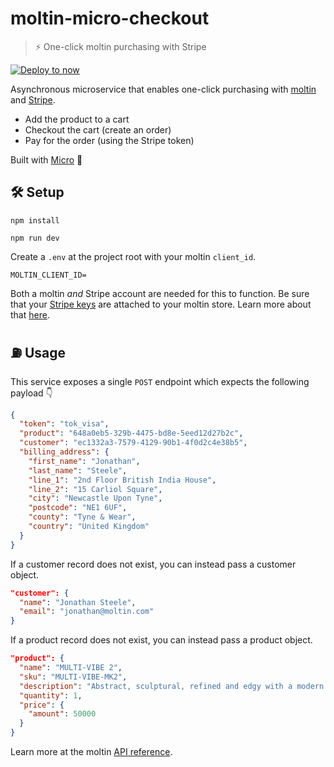 # moltin-micro-checkout

> ⚡️ One-click moltin purchasing with Stripe

[![Deploy to now](https://deploy.now.sh/static/button.svg)](https://deploy.now.sh/?repo=https://github.com/ynnoj/moltin-micro-checkout&env=MOLTIN_CLIENT_ID)

Asynchronous microservice that enables one-click purchasing with [moltin](https://moltin.com) and [Stripe](https://stripe.com).

* Add the product to a cart
* Checkout the cart (create an order)
* Pay for the order (using the Stripe token)

Built with [Micro](https://github.com/zeit/micro) 🤩

## 🛠 Setup

`npm install`

`npm run dev`

Create a `.env` at the project root with your moltin `client_id`.

```dosini
MOLTIN_CLIENT_ID=
```

Both a moltin _and_ Stripe account are needed for this to function. Be sure that your [Stripe keys](https://stripe.com/docs/dashboard#api-keys) are attached to your moltin store. Learn more about that [here](https://docs.moltin.com/?bash#configuring-stripe).

## ⛽️ Usage

This service exposes a single `POST` endpoint which expects the following payload 👇

```json
{
  "token": "tok_visa",
  "product": "648a0eb5-329b-4475-bd8e-5eed12d27b2c",
  "customer": "ec1332a3-7579-4129-90b1-4f0d2c4e38b5",
  "billing_address": {
    "first_name": "Jonathan",
    "last_name": "Steele",
    "line_1": "2nd Floor British India House",
    "line_2": "15 Carliol Square",
    "city": "Newcastle Upon Tyne",
    "postcode": "NE1 6UF",
    "county": "Tyne & Wear",
    "country": "United Kingdom"
  }
}
```

If a customer record does not exist, you can instead pass a customer object.

```json
"customer": {  
  "name": "Jonathan Steele",
  "email": "jonathan@moltin.com"
}
```

If a product record does not exist, you can instead pass a product object.

```json
"product": {  
  "name": "MULTI-VIBE 2",
  "sku": "MULTI-VIBE-MK2",
  "description": "Abstract, sculptural, refined and edgy with a modern twist.",
  "quantity": 1,
  "price": {
    "amount": 50000
  }
}
```

Learn more at the moltin [API reference](https://docs.moltin.com).
